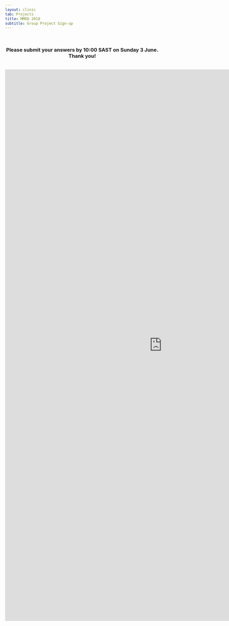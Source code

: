 ```yaml
---
layout: clinic
tab: Projects
title: MMED 2018
subtitle: Group Project Sign-up
---
```

<div align="center">
<br>
<h3>Please submit your answers by 10:00 SAST on Sunday 3 June. Thank you!</h3>
<br>
<iframe src="https://docs.google.com/forms/d/e/1FAIpQLSfxxK87rym3RQMGj2rfzinsabg42dsOw2FuPotPz7vHyNbScA/viewform?embedded=true" width="1024" height="1800" frameborder="0" marginheight="0" marginwidth="0">Loading...</iframe>
</div>
